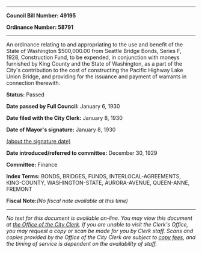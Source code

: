 

********

**Council Bill Number: 49195**
   
**Ordinance Number: 58791**
********

 An ordinance relating to and appropriating to the use and benefit of the State of Washington $500,000.00 from Seattle Bridge Bonds, Series F, 1928, Construction Fund, to be expended, in conjunction with moneys furnished by King County and the State of Washington, as a part of the City's contribution to the cost of constructing the Pacific Highway Lake Union Bridge, and providing for the issuance and payment of warrants in connection therewith.

**Status:** Passed
   
**Date passed by Full Council:** January 6, 1930
   
**Date filed with the City Clerk:** January 8, 1930
   
**Date of Mayor's signature:** January 8, 1930
   
[(about the signature date)](/~public/approvaldate.htm)
   
   
   
**Date introduced/referred to committee:** December 30, 1929
   
**Committee:** Finance
   
   
**Index Terms:** BONDS, BRIDGES, FUNDS, INTERLOCAL-AGREEMENTS, KING-COUNTY, WASHINGTON-STATE, AURORA-AVENUE, QUEEN-ANNE, FREMONT

**Fiscal Note:**_(No fiscal note available at this time)_
********

_No text for this document is available on-line. You may view this document at [the Office of the City Clerk](http://www.seattle.gov/leg/clerk/contactUs.htm). If you are unable to visit the Clerk's Office, you may request a copy or scan be made for you by Clerk staff. Scans and copies provided by the Office of the City Clerk are subject to [copy fees](http://clerk.seattle.gov/~public/clerkfees.htm), and the timing of service is dependent on the availability of staff._

